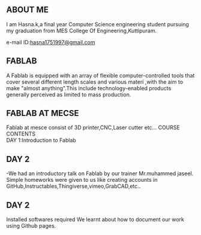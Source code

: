 ## ABOUT ME

 I am Hasna.k,a final year Computer Science engineering student pursuing my graduation from MES College Of Engineering,Kuttipuram.

e-mail ID:hasna1751997@gmail.com
## FABLAB
A Fablab is equipped with an array of flexible computer-controlled tools that cover several different length scales and various materi ,with the aim to make "almost anything".This include technology-enabled products generally perceived as limited to mass production.
## FABLAB AT MECSE

Fablab at mesce consist of 3D printer,CNC,Laser cutter etc...
COURSE CONTENTS                                                                                                                                                                               
  DAY 1:Introduction to Fablab<br  />
## DAY 2
-We had an introductory talk on Fablab by our trainer Mr.muhammed jaseel.                                                          Simple homeworks were given to us like creating accounts in GitHub,Instructables,Thingiverse,vimeo,GrabCAD,etc..
## DAY 2
Installed softwares required 
We learnt about how to document our work using Github pages.
